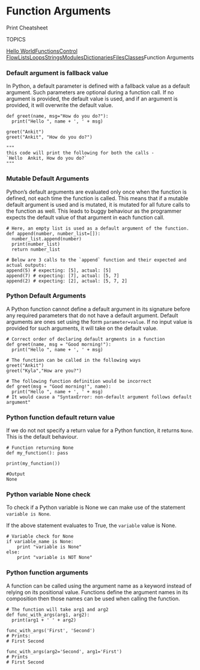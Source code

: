# Function Arguments

Print Cheatsheet



TOPICS

[Hello World](https://www.codecademy.com/learn/learn-python-3/modules/learn-python3-hello-world/cheatsheet)[Functions](https://www.codecademy.com/learn/learn-python-3/modules/learn-python3-functions/cheatsheet)[Control Flow](https://www.codecademy.com/learn/learn-python-3/modules/learn-python3-control-flow/cheatsheet)[Lists](https://www.codecademy.com/learn/learn-python-3/modules/learn-python3-lists/cheatsheet)[Loops](https://www.codecademy.com/learn/learn-python-3/modules/learn-python3-loops/cheatsheet)[Strings](https://www.codecademy.com/learn/learn-python-3/modules/learn-python3-strings/cheatsheet)[Modules](https://www.codecademy.com/learn/learn-python-3/modules/learn-python3-modules/cheatsheet)[Dictionaries](https://www.codecademy.com/learn/learn-python-3/modules/learn-python3-dictionaries/cheatsheet)[Files](https://www.codecademy.com/learn/learn-python-3/modules/learn-python3-files/cheatsheet)[Classes](https://www.codecademy.com/learn/learn-python-3/modules/learn-python3-classes/cheatsheet)Function Arguments

### Default argument is fallback value

In Python, a default parameter is defined with a fallback value as a default argument. Such parameters are optional during a function call. If no argument is provided, the default value is used, and if an argument is provided, it will overwrite the default value.

```
def greet(name, msg="How do you do?"):
  print("Hello ", name + ', ' + msg)
 
greet("Ankit")
greet("Ankit", "How do you do?")
 
"""
this code will print the following for both the calls -
`Hello  Ankit, How do you do?`
"""
```

### Mutable Default Arguments

Python’s default arguments are evaluated only once when the function is defined, not each time the function is called. This means that if a mutable default argument is used and is mutated, it is mutated for all future calls to the function as well. This leads to buggy behaviour as the programmer expects the default value of that argument in each function call.

```
# Here, an empty list is used as a default argument of the function.
def append(number, number_list=[]):
  number_list.append(number)
  print(number_list)
  return number_list
 
# Below are 3 calls to the `append` function and their expected and actual outputs:
append(5) # expecting: [5], actual: [5]
append(7) # expecting: [7], actual: [5, 7]
append(2) # expecting: [2], actual: [5, 7, 2]
```

### Python Default Arguments

A Python function cannot define a default argument in its signature before any required parameters that do not have a default argument. Default arguments are ones set using the form `parameter=value`. If no input value is provided for such arguments, it will take on the default value.

```
# Correct order of declaring default argments in a function
def greet(name, msg = "Good morning!"):
  print("Hello ", name + ', ' + msg)
  
# The function can be called in the following ways
greet("Ankit")
greet("Kyla","How are you?")
 
# The following function definition would be incorrect
def greet(msg = "Good morning!", name):
  print("Hello ", name + ', ' + msg) 
# It would cause a "SyntaxError: non-default argument follows default argument"
```

### Python function default return value

If we do not not specify a return value for a Python function, it returns `None`. This is the default behaviour.

```
# Function returning None
def my_function(): pass
 
print(my_function())
 
#Output 
None
```

### Python variable None check

To check if a Python variable is None we can make use of the statement `variable is None`.

If the above statement evaluates to True, the `variable` value is None.

```
# Variable check for None
if variable_name is None:
    print "variable is None"
else:
    print "variable is NOT None"
```

### Python function arguments

A function can be called using the argument name as a keyword instead of relying on its positional value. Functions define the argument names in its composition then those names can be used when calling the function.

```
# The function will take arg1 and arg2
def func_with_args(arg1, arg2):
  print(arg1 + ' ' + arg2)
  
func_with_args('First', 'Second')
# Prints:
# First Second
 
func_with_args(arg2='Second', arg1='First')
# Prints
# First Second
```
